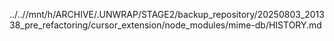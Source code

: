 ../..//mnt/h/ARCHIVE/.UNWRAP/STAGE2/backup_repository/20250803_201338_pre_refactoring/cursor_extension/node_modules/mime-db/HISTORY.md
